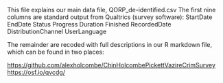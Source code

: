 This file explains our main data file, QORP_de-identified.csv
The first nine columns are standard output from Qualtrics (survey software):
StartDate
EndDate
Status
Progress
Duration
Finished
RecordedDate
DistributionChannel
UserLanguage

The remainder are recoded with full descriptions in our R markdown file, which can be found in two places:

https://github.com/alexholcombe/ChinHolcombePickettVazireCrimSurvey
https://osf.io/qvcdg/
